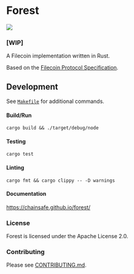 # Forest
![](https://github.com/ChainSafe/forest/workflows/Rust%20CI/badge.svg?branch=master)

### [WIP]
A Filecoin implementation written in Rust.

Based on the [Filecoin Protocol Specification](https://filecoin-project.github.io/specs/).

## Development

See [`Makefile`](./Makefile) for additional commands.

#### Build/Run
`cargo build && ./target/debug/node`

#### Testing
`cargo test`

#### Linting
`cargo fmt && cargo clippy -- -D warnings`

#### Documentation
https://chainsafe.github.io/forest/

### License 
Forest is licensed under the Apache License 2.0.

### Contributing
Please see [CONTRIBUTING.md](/CONTRIBUTING.md).
